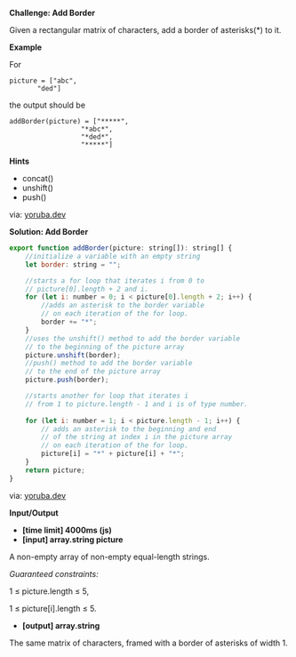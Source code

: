 **Challenge: Add Border**

Given a rectangular matrix of characters, add a border of asterisks(*) to it.

**Example**

For


    picture = ["abc",
           "ded"]
the output should be

    addBorder(picture) = ["*****",
                      "*abc*",
                      "*ded*",
                      "*****"]

**Hints**
-   concat()
-   unshift()
-   push()

via: [yoruba.dev](http://www.yoruba.dev)

**Solution: Add Border**

```javascript
export function addBorder(picture: string[]): string[] {
    //initialize a variable with an empty string
    let border: string = "";

    //starts a for loop that iterates i from 0 to 
    // picture[0].length + 2 and i.
    for (let i: number = 0; i < picture[0].length + 2; i++) {
        //adds an asterisk to the border variable 
        // on each iteration of the for loop.
        border += "*";
    }
    //uses the unshift() method to add the border variable 
    // to the beginning of the picture array
    picture.unshift(border);
    //push() method to add the border variable 
    // to the end of the picture array
    picture.push(border);

    //starts another for loop that iterates i
    // from 1 to picture.length - 1 and i is of type number.
    
    for (let i: number = 1; i < picture.length - 1; i++) {
        // adds an asterisk to the beginning and end 
        // of the string at index i in the picture array 
        // on each iteration of the for loop.
        picture[i] = "*" + picture[i] + "*";
    }
    return picture;
}
```
via: [yoruba.dev](http://www.yoruba.dev)

**Input/Output**
- **[time limit] 4000ms (js)**
- **[input] array.string picture**

A non-empty array of non-empty equal-length strings.

*Guaranteed constraints:*

1 ≤ picture.length ≤ 5,

1 ≤ picture[i].length ≤ 5.

- **[output] array.string**

The same matrix of characters, framed with a border of asterisks of width 1.